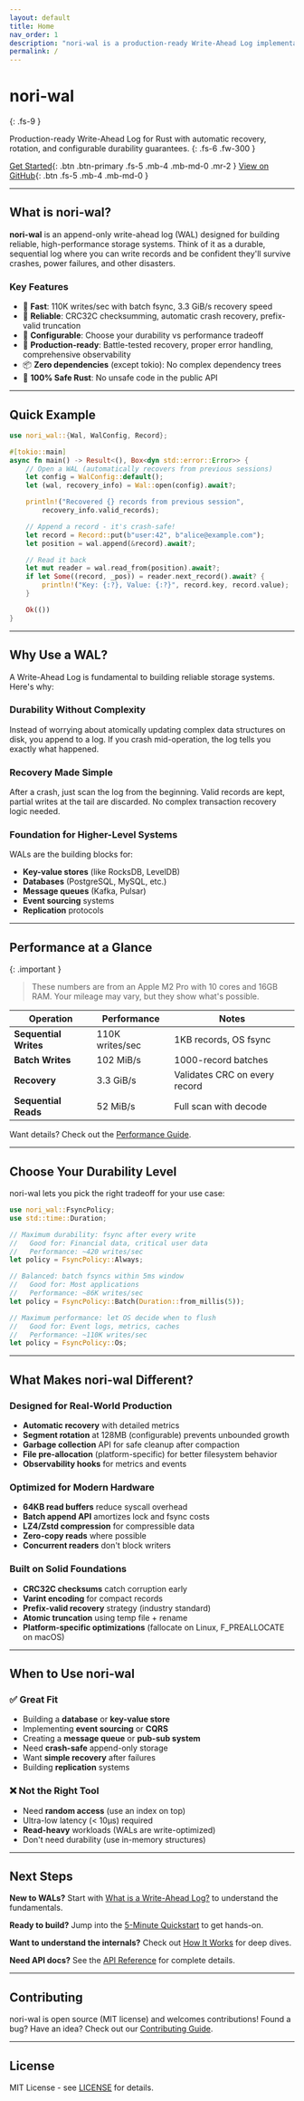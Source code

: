 ```yaml
---
layout: default
title: Home
nav_order: 1
description: "nori-wal is a production-ready Write-Ahead Log implementation in Rust with automatic recovery, configurable durability, and excellent performance."
permalink: /
---
```


# nori-wal
{: .fs-9 }

Production-ready Write-Ahead Log for Rust with automatic recovery, rotation, and configurable durability guarantees.
{: .fs-6 .fw-300 }

[Get Started](getting-started/quickstart){: .btn .btn-primary .fs-5 .mb-4 .mb-md-0 .mr-2 }
[View on GitHub](https://github.com/norikv/norikv){: .btn .fs-5 .mb-4 .mb-md-0 }

---

## What is nori-wal?

**nori-wal** is an append-only write-ahead log (WAL) designed for building reliable, high-performance storage systems. Think of it as a durable, sequential log where you can write records and be confident they'll survive crashes, power failures, and other disasters.

### Key Features

- 🚀 **Fast**: 110K writes/sec with batch fsync, 3.3 GiB/s recovery speed
- 💪 **Reliable**: CRC32C checksumming, automatic crash recovery, prefix-valid truncation
- 🎯 **Configurable**: Choose your durability vs performance tradeoff
- 🔧 **Production-ready**: Battle-tested recovery, proper error handling, comprehensive observability
- 📦 **Zero dependencies** (except tokio): No complex dependency trees
- 🦀 **100% Safe Rust**: No unsafe code in the public API

---

## Quick Example

```rust
use nori_wal::{Wal, WalConfig, Record};

#[tokio::main]
async fn main() -> Result<(), Box<dyn std::error::Error>> {
    // Open a WAL (automatically recovers from previous sessions)
    let config = WalConfig::default();
    let (wal, recovery_info) = Wal::open(config).await?;

    println!("Recovered {} records from previous session",
        recovery_info.valid_records);

    // Append a record - it's crash-safe!
    let record = Record::put(b"user:42", b"alice@example.com");
    let position = wal.append(&record).await?;

    // Read it back
    let mut reader = wal.read_from(position).await?;
    if let Some((record, _pos)) = reader.next_record().await? {
        println!("Key: {:?}, Value: {:?}", record.key, record.value);
    }

    Ok(())
}
```

---

## Why Use a WAL?

A Write-Ahead Log is fundamental to building reliable storage systems. Here's why:

### Durability Without Complexity

Instead of worrying about atomically updating complex data structures on disk, you append to a log. If you crash mid-operation, the log tells you exactly what happened.

### Recovery Made Simple

After a crash, just scan the log from the beginning. Valid records are kept, partial writes at the tail are discarded. No complex transaction recovery logic needed.

### Foundation for Higher-Level Systems

WALs are the building blocks for:
- **Key-value stores** (like RocksDB, LevelDB)
- **Databases** (PostgreSQL, MySQL, etc.)
- **Message queues** (Kafka, Pulsar)
- **Event sourcing** systems
- **Replication** protocols

---

## Performance at a Glance

{: .important }
> These numbers are from an Apple M2 Pro with 10 cores and 16GB RAM. Your mileage may vary, but they show what's possible.

| Operation | Performance | Notes |
|-----------|-------------|-------|
| **Sequential Writes** | 110K writes/sec | 1KB records, OS fsync |
| **Batch Writes** | 102 MiB/s | 1000-record batches |
| **Recovery** | 3.3 GiB/s | Validates CRC on every record |
| **Sequential Reads** | 52 MiB/s | Full scan with decode |

Want details? Check out the [Performance Guide](performance/benchmarks).

---

## Choose Your Durability Level

nori-wal lets you pick the right tradeoff for your use case:

```rust
use nori_wal::FsyncPolicy;
use std::time::Duration;

// Maximum durability: fsync after every write
//   Good for: Financial data, critical user data
//   Performance: ~420 writes/sec
let policy = FsyncPolicy::Always;

// Balanced: batch fsyncs within 5ms window
//   Good for: Most applications
//   Performance: ~86K writes/sec
let policy = FsyncPolicy::Batch(Duration::from_millis(5));

// Maximum performance: let OS decide when to flush
//   Good for: Event logs, metrics, caches
//   Performance: ~110K writes/sec
let policy = FsyncPolicy::Os;
```

---

## What Makes nori-wal Different?

### Designed for Real-World Production

- **Automatic recovery** with detailed metrics
- **Segment rotation** at 128MB (configurable) prevents unbounded growth
- **Garbage collection** API for safe cleanup after compaction
- **File pre-allocation** (platform-specific) for better filesystem behavior
- **Observability hooks** for metrics and events

### Optimized for Modern Hardware

- **64KB read buffers** reduce syscall overhead
- **Batch append API** amortizes lock and fsync costs
- **LZ4/Zstd compression** for compressible data
- **Zero-copy reads** where possible
- **Concurrent readers** don't block writers

### Built on Solid Foundations

- **CRC32C checksums** catch corruption early
- **Varint encoding** for compact records
- **Prefix-valid recovery** strategy (industry standard)
- **Atomic truncation** using temp file + rename
- **Platform-specific optimizations** (fallocate on Linux, F_PREALLOCATE on macOS)

---

## When to Use nori-wal

### ✅ Great Fit

- Building a **database** or **key-value store**
- Implementing **event sourcing** or **CQRS**
- Creating a **message queue** or **pub-sub system**
- Need **crash-safe** append-only storage
- Want **simple recovery** after failures
- Building **replication** systems

### ❌ Not the Right Tool

- Need **random access** (use an index on top)
- Ultra-low latency (< 10µs) required
- **Read-heavy** workloads (WALs are write-optimized)
- Don't need durability (use in-memory structures)

---

## Next Steps

<div class="code-example" markdown="1">

**New to WALs?**
Start with [What is a Write-Ahead Log?](core-concepts/what-is-wal) to understand the fundamentals.

**Ready to build?**
Jump into the [5-Minute Quickstart](getting-started/quickstart) to get hands-on.

**Want to understand the internals?**
Check out [How It Works](how-it-works/record-format) for deep dives.

**Need API docs?**
See the [API Reference](api-reference/) for complete details.

</div>

---

## Contributing

nori-wal is open source (MIT license) and welcomes contributions! Found a bug? Have an idea? Check out our [Contributing Guide](https://github.com/norikv/norikv/blob/main/CONTRIBUTING.md).

---

## License

MIT License - see [LICENSE](https://github.com/norikv/norikv/blob/main/LICENSE) for details.
